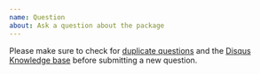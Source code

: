 ```yaml
---
name: Question
about: Ask a question about the package
---
```


Please make sure to check for [duplicate questions](https://github.com/disqus/disqus-wordpress-plugin/issues?q=label%3Aquestion) and the [Disqus Knowledge base](https://help.disqus.com/) before submitting a new question.
